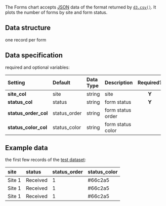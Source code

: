 The Forms chart accepts [JSON](https://en.wikipedia.org/wiki/JSON) data of the format returned by [`d3.csv()`](https://github.com/d3/d3-3.x-api-reference/blob/master/CSV.md). It plots the number of forms by site and form status.

## Data structure
one record per form

## Data specification
required and optional variables:

| Setting | Default | Data Type | Description | Required? |
|:--------|:--------|:----------|:------------|:---------:|
|**site_col**|site|string|site|**Y**|
|**status_col**|status|string|form status|**Y**|
|**status_order_col**|status_order|string|form status order||
|**status_color_col**|status_color|string|form status color||

## Example data
the first few records of the [test dataset](https://raw.githubusercontent.com/RhoInc/data-library/master/data/clinical-trials/data-cleaning/dashboard-forms.csv):

| site | status | status_order | status_color |
|:-----|:-------|:-------------|:-------------|
|Site 1|Received|1|#66c2a5|
|Site 1|Received|1|#66c2a5|
|Site 1|Received|1|#66c2a5|